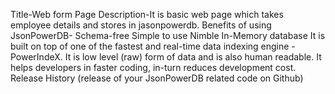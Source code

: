 Title-Web form Page
Description-It is basic web page which takes employee details and stores in jasonpowerdb.
Benefits of using JsonPowerDB-
Schema-free
Simple to use
Nimble
In-Memory database
It is built on top of one of the fastest and real-time data indexing engine - PowerIndeX. 
It is low level (raw) form of data and is also human readable. 
It helps developers in faster coding, in-turn reduces development cost.
Release History (release of your JsonPowerDB related code on Github)
